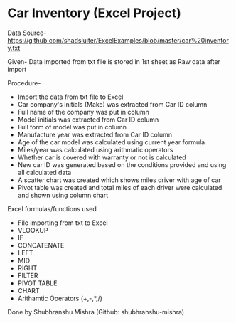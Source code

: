 # Car Inventory (Excel Project)

Data Source- https://github.com/shadsluiter/ExcelExamples/blob/master/car%20inventory.txt

Given- Data imported from txt file is stored in 1st sheet as Raw data after import

Procedure- 
- Import the data from txt file to Excel
- Car company's initials (Make) was extracted from Car ID column
- Full name of the company was put in column
- Model initials was extracted from Car ID column
- Full form of model was put in column
- Manufacture year was extracted from Car ID column
- Age of the car model was calculated using current year formula
- Miles/year was calculated using arithmatic operators
- Whether car is covered with warranty or not is calculated
- New car ID was generated based on the conditions provided and using all calculated data
- A scatter chart was created which shows miles driver with age of car
- Pivot table was created and total miles of each driver were calculated and shown using column chart

Excel formulas/functions used
- File importing from txt to Excel
- VLOOKUP
- IF
- CONCATENATE
- LEFT
- MID
- RIGHT
- FILTER
- PIVOT TABLE
- CHART
- Arithamtic Operators (+,-,*,/) 

Done by Shubhranshu Mishra (Github: shubhranshu-mishra)
